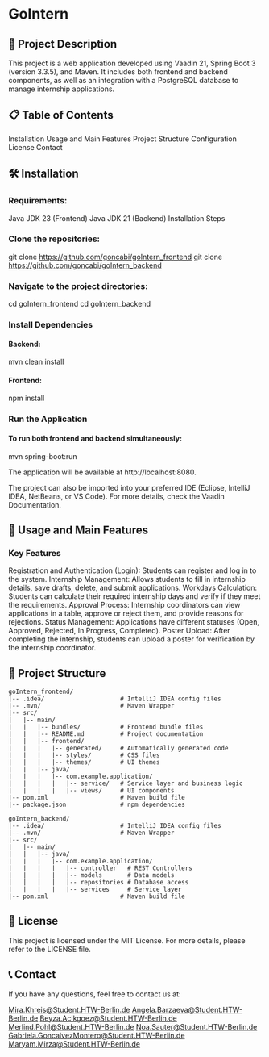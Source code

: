 # GoIntern

## 📃 Project Description

This project is a web application developed using Vaadin 21, Spring Boot 3 (version 3.3.5), and Maven. It includes both frontend and backend components, as well as an integration with a PostgreSQL database to manage internship applications.

## 📋 Table of Contents

Installation
Usage and Main Features
Project Structure
Configuration
License
Contact

## 🛠️ Installation

### Requirements:

Java JDK 23 (Frontend)
Java JDK 21 (Backend)
Installation Steps

### Clone the repositories:

git clone https://github.com/goncabi/goIntern_frontend
git clone https://github.com/goncabi/goIntern_backend

### Navigate to the project directories:

cd goIntern_frontend
cd goIntern_backend

### Install Dependencies

#### Backend:

mvn clean install

#### Frontend:

npm install

### Run the Application

#### To run both frontend and backend simultaneously:

mvn spring-boot:run

The application will be available at http://localhost:8080.

The project can also be imported into your preferred IDE (Eclipse, IntelliJ IDEA, NetBeans, or VS Code). For more details, check the Vaadin Documentation.

## 🚀 Usage and Main Features

### Key Features
Registration and Authentication (Login): Students can register and log in to the system.
Internship Management: Allows students to fill in internship details, save drafts, delete, and submit applications.
Workdays Calculation: Students can calculate their required internship days and verify if they meet the requirements.
Approval Process: Internship coordinators can view applications in a table, approve or reject them, and provide reasons for rejections.
Status Management: Applications have different statuses (Open, Approved, Rejected, In Progress, Completed).
Poster Upload: After completing the internship, students can upload a poster for verification by the internship coordinator.

## 🔬 Project Structure

```
goIntern_frontend/
|-- .idea/                     # IntelliJ IDEA config files
|-- .mvn/                      # Maven Wrapper
|-- src/
|   |-- main/
|   |   |-- bundles/           # Frontend bundle files
|   |   |-- README.md          # Project documentation
|   |   |-- frontend/
|   |   |   |-- generated/     # Automatically generated code
|   |   |   |-- styles/        # CSS files
|   |   |   |-- themes/        # UI themes
|   |   |-- java/
|   |   |   |-- com.example.application/
|   |   |   |   |-- service/   # Service layer and business logic
|   |   |   |   |-- views/     # UI components
|-- pom.xml                    # Maven build file
|-- package.json               # npm dependencies

goIntern_backend/
|-- .idea/                     # IntelliJ IDEA config files
|-- .mvn/                      # Maven Wrapper
|-- src/
|   |-- main/
|   |   |-- java/
|   |   |   |-- com.example.application/
|   |   |   |   |-- controller   # REST Controllers
|   |   |   |   |-- models       # Data models
|   |   |   |   |-- repositories # Database access
|   |   |   |   |-- services     # Service layer
|-- pom.xml                    # Maven build file

```

## 📝 License
This project is licensed under the MIT License. For more details, please refer to the LICENSE file.

## 📞 Contact
If you have any questions, feel free to contact us at:

Mira.Khreis@Student.HTW-Berlin.de
Angela.Barzaeva@Student.HTW-Berlin.de
Beyza.Acikgoez@Student.HTW-Berlin.de
Merlind.Pohl@Student.HTW-Berlin.de
Noa.Sauter@Student.HTW-Berlin.de
Gabriela.GoncalvezMontero@Student.HTW-Berlin.de
Maryam.Mirza@Student.HTW-Berlin.de
